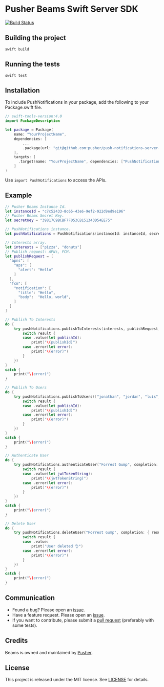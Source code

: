 # Pusher Beams Swift Server SDK

[![Build Status](https://travis-ci.org/pusher/push-notifications-server-swift.svg?branch=master)](https://travis-ci.org/pusher/push-notifications-server-swift)

## Building the project

`swift build`

## Running the tests

`swift test`

## Installation

To include PushNotifications in your package, add the following to your Package.swift file.

```swift
// swift-tools-version:4.0
import PackageDescription

let package = Package(
    name: "YourProjectName",
    dependencies: [
        ...
        .package(url: "git@github.com:pusher/push-notifications-server-swift.git", .branch("master")),
    ],
    targets: [
      .target(name: "YourProjectName", dependencies: ["PushNotifications", ... ])
    ]
)
```

Use `import PushNotifications` to access the APIs.

## Example

```swift
// Pusher Beams Instance Id.
let instanceId = "c7c52433-8c65-43e6-9ef2-922d9ed9e196"
// Pusher Beams Secret Key.
let secretKey = "39817C9BCBF7F053CB151343D54EE75"

// PushNotifications instance.
let pushNotifications = PushNotifications(instanceId: instanceId, secretKey: secretKey)

// Interests array.
let interests = ["pizza", "donuts"]
// Publish request: APNs, FCM.
let publishRequest = [
  "apns": [
    "aps": [
      "alert": "Hello"
    ]
  ],
  "fcm": [
    "notification": [
      "title": "Hello",
      "body":  "Hello, world",
    ]
  ]
]

// Publish To Interests
do {
    try pushNotifications.publishToInterests(interests, publishRequest, completion: { result in
        switch result {
        case .value(let publishId):
            print("\(publishId)")
        case .error(let error):
            print("\(error)")
        }
    })
}
catch {
    print("\(error)")
}

// Publish To Users
do {
    try pushNotifications.publishToUsers(["jonathan", "jordan", "luís", "luka", "mina"], publishRequest, completion: { result in
        switch result {
        case .value(let publishId):
            print("\(publishId)")
        case .error(let error):
            print("\(error)")
        }
    })
}
catch {
    print("\(error)")
}

// Authenticate User
do {
    try pushNotifications.authenticateUser("Forrest Gump", completion: { result in
        switch result {
        case .value(let jwtTokenString):
            print("\(jwtTokenString)")
        case .error(let error):
            print("\(error)")
        }
    })
}
catch {
    print("\(error)")
}

// Delete User
do {
    try pushNotifications.deleteUser("Forrest Gump", completion: { result in
        switch result {
        case .value:
            print("User deleted 👌")
        case .error(let error):
            print("\(error)")
        }
    })
}
catch {
    print("\(error)")
}
```

## Communication

- Found a bug? Please open an [issue](https://github.com/pusher/push-notifications-server-swift/issues).
- Have a feature request. Please open an [issue](https://github.com/pusher/push-notifications-server-swift/issues).
- If you want to contribute, please submit a [pull request](https://github.com/pusher/push-notifications-server-swift/pulls) (preferably with some tests).

## Credits

Beams is owned and maintained by [Pusher](https://pusher.com).

## License

This project is released under the MIT license. See [LICENSE](https://github.com/pusher/push-notifications-server-swift/blob/master/LICENSE) for details.
